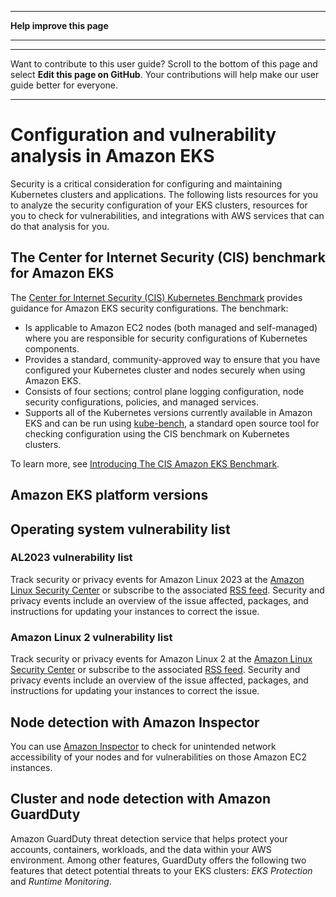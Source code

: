 --------

 **Help improve this page** 

--------

--------

Want to contribute to this user guide? Scroll to the bottom of this page and select **Edit this page on GitHub**\. Your contributions will help make our user guide better for everyone\.

--------

# Configuration and vulnerability analysis in Amazon EKS<a name="configuration-vulnerability-analysis"></a>

Security is a critical consideration for configuring and maintaining Kubernetes clusters and applications\. The following lists resources for you to analyze the security configuration of your EKS clusters, resources for you to check for vulnerabilities, and integrations with AWS services that can do that analysis for you\.

## The Center for Internet Security \(CIS\) benchmark for Amazon EKS<a name="configuration-vulnerability-analysis-cis"></a>

The [Center for Internet Security \(CIS\) Kubernetes Benchmark](https://www.cisecurity.org/benchmark/kubernetes/) provides guidance for Amazon EKS security configurations\. The benchmark:
+ Is applicable to Amazon EC2 nodes \(both managed and self\-managed\) where you are responsible for security configurations of Kubernetes components\.
+ Provides a standard, community\-approved way to ensure that you have configured your Kubernetes cluster and nodes securely when using Amazon EKS\.
+ Consists of four sections; control plane logging configuration, node security configurations, policies, and managed services\.
+ Supports all of the Kubernetes versions currently available in Amazon EKS and can be run using [kube\-bench](https://github.com/aquasecurity/kube-bench), a standard open source tool for checking configuration using the CIS benchmark on Kubernetes clusters\.

To learn more, see [Introducing The CIS Amazon EKS Benchmark](https://aws.amazon.com/blogs/containers/introducing-cis-amazon-eks-benchmark/)\.

## Amazon EKS platform versions<a name="configuration-vulnerability-analysis-pv"></a>

## Operating system vulnerability list<a name="configuration-vulnerability-analysis-os"></a>

### AL2023 vulnerability list<a name="configuration-vulnerability-analysis-al2023"></a>

Track security or privacy events for Amazon Linux 2023 at the [Amazon Linux Security Center](https://alas.aws.amazon.com/alas2023.html) or subscribe to the associated [RSS feed](https://alas.aws.amazon.com/AL2023/alas.rss)\. Security and privacy events include an overview of the issue affected, packages, and instructions for updating your instances to correct the issue\.

### Amazon Linux 2 vulnerability list<a name="configuration-vulnerability-analysis-al2"></a>

Track security or privacy events for Amazon Linux 2 at the [Amazon Linux Security Center](https://alas.aws.amazon.com/alas2.html) or subscribe to the associated [RSS feed](https://alas.aws.amazon.com/AL2/alas.rss)\. Security and privacy events include an overview of the issue affected, packages, and instructions for updating your instances to correct the issue\.

## Node detection with Amazon Inspector<a name="configuration-vulnerability-analysis-inspector"></a>

You can use [Amazon Inspector](https://docs.aws.amazon.com/) to check for unintended network accessibility of your nodes and for vulnerabilities on those Amazon EC2 instances\.

## Cluster and node detection with Amazon GuardDuty<a name="configuration-vulnerability-analysis-guardduty"></a>

Amazon GuardDuty threat detection service that helps protect your accounts, containers, workloads, and the data within your AWS environment\. Among other features, GuardDuty offers the following two features that detect potential threats to your EKS clusters: *EKS Protection* and *Runtime Monitoring*\.